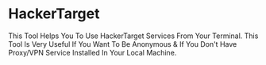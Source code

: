 # HackerTarget
This Tool Helps You To Use HackerTarget Services From Your Terminal. This Tool Is Very Useful If You Want To Be Anonymous & If You Don't Have Proxy/VPN Service Installed In Your Local Machine.
